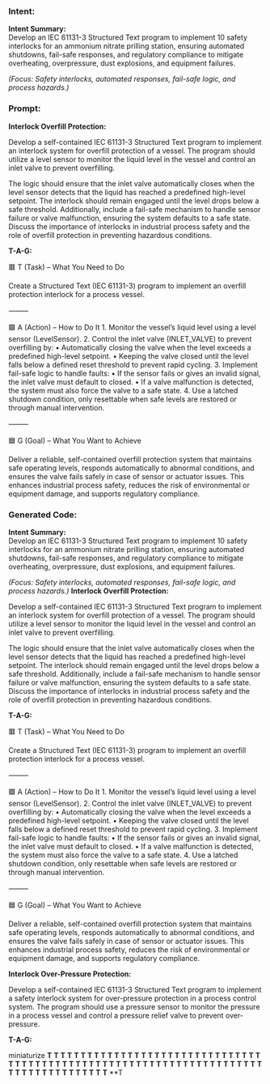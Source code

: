 ### Intent:
**Intent Summary:**  
Develop an IEC 61131-3 Structured Text program to implement 10 safety interlocks for an ammonium nitrate prilling station, ensuring automated shutdowns, fail-safe responses, and regulatory compliance to mitigate overheating, overpressure, dust explosions, and equipment failures.  

*(Focus: Safety interlocks, automated responses, fail-safe logic, and process hazards.)*

### Prompt:
**Interlock Overfill Protection:**

Develop a self-contained IEC 61131-3 Structured Text program to implement an interlock system for overfill protection of a vessel. The program should utilize a level sensor to monitor the liquid level in the vessel and control an inlet valve to prevent overfilling.

The logic should ensure that the inlet valve automatically closes when the level sensor detects that the liquid has reached a predefined high-level setpoint. The interlock should remain engaged until the level drops below a safe threshold. Additionally, include a fail-safe mechanism to handle sensor failure or valve malfunction, ensuring the system defaults to a safe state. Discuss the importance of interlocks in industrial process safety and the role of overfill protection in preventing hazardous conditions.

**T-A-G:**

🟥 T (Task) – What You Need to Do

Create a Structured Text (IEC 61131-3) program to implement an overfill protection interlock for a process vessel.

⸻

🟩 A (Action) – How to Do It
	1.	Monitor the vessel’s liquid level using a level sensor (LevelSensor).
	2.	Control the inlet valve (INLET_VALVE) to prevent overfilling by:
	•	Automatically closing the valve when the level exceeds a predefined high-level setpoint.
	•	Keeping the valve closed until the level falls below a defined reset threshold to prevent rapid cycling.
	3.	Implement fail-safe logic to handle faults:
	•	If the sensor fails or gives an invalid signal, the inlet valve must default to closed.
	•	If a valve malfunction is detected, the system must also force the valve to a safe state.
	4.	Use a latched shutdown condition, only resettable when safe levels are restored or through manual intervention.

⸻

🟦 G (Goal) – What You Want to Achieve

Deliver a reliable, self-contained overfill protection system that maintains safe operating levels, responds automatically to abnormal conditions, and ensures the valve fails safely in case of sensor or actuator issues. This enhances industrial process safety, reduces the risk of environmental or equipment damage, and supports regulatory compliance.

### Generated Code:
**Intent Summary:**  
Develop an IEC 61131-3 Structured Text program to implement 10 safety interlocks for an ammonium nitrate prilling station, ensuring automated shutdowns, fail-safe responses, and regulatory compliance to mitigate overheating, overpressure, dust explosions, and equipment failures.  

*(Focus: Safety interlocks, automated responses, fail-safe logic, and process hazards.)*
**Interlock Overfill Protection:**

Develop a self-contained IEC 61131-3 Structured Text program to implement an interlock system for overfill protection of a vessel. The program should utilize a level sensor to monitor the liquid level in the vessel and control an inlet valve to prevent overfilling.

The logic should ensure that the inlet valve automatically closes when the level sensor detects that the liquid has reached a predefined high-level setpoint. The interlock should remain engaged until the level drops below a safe threshold. Additionally, include a fail-safe mechanism to handle sensor failure or valve malfunction, ensuring the system defaults to a safe state. Discuss the importance of interlocks in industrial process safety and the role of overfill protection in preventing hazardous conditions.

**T-A-G:**

🟥 T (Task) – What You Need to Do

Create a Structured Text (IEC 61131-3) program to implement an overfill protection interlock for a process vessel.

⸻

🟩 A (Action) – How to Do It
	1.	Monitor the vessel’s liquid level using a level sensor (LevelSensor).
	2.	Control the inlet valve (INLET_VALVE) to prevent overfilling by:
	•	Automatically closing the valve when the level exceeds a predefined high-level setpoint.
	•	Keeping the valve closed until the level falls below a defined reset threshold to prevent rapid cycling.
	3.	Implement fail-safe logic to handle faults:
	•	If the sensor fails or gives an invalid signal, the inlet valve must default to closed.
	•	If a valve malfunction is detected, the system must also force the valve to a safe state.
	4.	Use a latched shutdown condition, only resettable when safe levels are restored or through manual intervention.

⸻

🟦 G (Goal) – What You Want to Achieve

Deliver a reliable, self-contained overfill protection system that maintains safe operating levels, responds automatically to abnormal conditions, and ensures the valve fails safely in case of sensor or actuator issues. This enhances industrial process safety, reduces the risk of environmental or equipment damage, and supports regulatory compliance.

**Interlock Over-Pressure Protection:**

Develop a self-contained IEC 61131-3 Structured Text program to implement a safety interlock system for over-pressure protection in a process control system. The program should use a pressure sensor to monitor the pressure in a process vessel and control a pressure relief valve to prevent over-pressure.

**T-A-G:**

 miniaturize
  **T**
  **T**
  **T**
  **T**
  **T**
  **T**
  **T**
  **T**
  **T**
  **T**
  **T**
  **T**
  **T**
  **T**
  **T**
  **T**
  **T**
  **T**
  **T**
  **T**
  **T**
  **T**
  **T**
  **T**
  **T**
  **T**
  **T**
  **T**
  **T**
  **T**
  **T**
  **T**
  **T**
  **T**
  **T**
  **T**
  **T**
  **T**
  **T**
  **T**
  **T**
  **T**
  **T**
  **T**
  **T**
  **T**
  **T**
  **T**
  **T**
  **T**
  **T**
  **T**
  **T**
  **T**
  **T**
  **T**
  **T**
  **T**
  **T**
  **T**
  **T**
  **T**
  **T**
  **T**
  **T**
  **T**
  **T**
  **T**
  **T**
  **T**
  **T**
  **T**
  **T**
  **T**
  **T**
  **T**
  **T**
  **T**
  **T**
  **T**
  **T**
  **T**
  **T**
  **T**
  **T**
  **T
